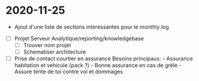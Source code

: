 # 2020-11-25

- Ajout d'une liste de sections interessantes pour le monthly log
  
- [ ] Projet Serveur Analytique/reporting/knowledgebase
  - [ ] Trouver nom projet
  - [ ] Schematiser architecture

 - [ ] Prise de contact courtier en assurance
    Besoins principaux:
        - Assurance habitation et vehicule (pack ?)
        - Bonne assurance en cas de grèle
        - Assure tente de toi contre vol et dommages

